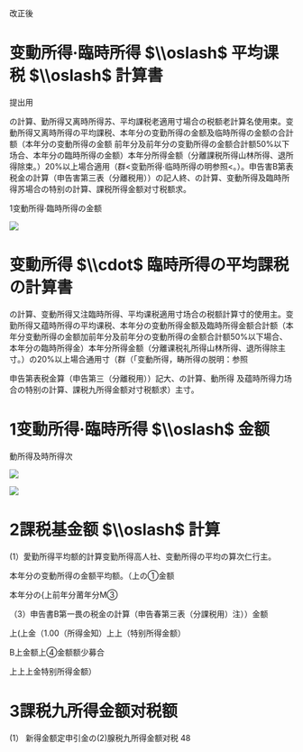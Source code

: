 改正後

# 变動所得·臨時所得 $\\oslash$ 平均课税 $\\oslash$ 計算書

提出用

の計算、勤所得又离時所得苏、平均課税老適用寸場合の税额老計算名使用束。变動所得又离時所得の平均課税、本年分の变勤所得の金额及临時所得の金额の合計额（本年分の变動所得の金额 前年分及前年分の变勤所得の金额合計额50%以下场合、本年分の臨時所得の金额）本年分所得金额（分離課税所得山林所得、退所得除束。）20%以上場合適用（群<变勤所得·临時所得の明参照<。）。申告害B第表税金の計算（申告害第三表（分離税用））の記人終、の計算、变動所得及臨時所得苏場合の特别の計算、課税所得金额对寸税额求。

1变動所得·臨時所得の金额

![](https://www.nta.go.jp/tmp/9e93ad6e-a171-45e0-af7b-8e51399cff1a/images/a3fc7217c81340ec67d4908f22db1be85da586f5b3d2fee0df905c38d3c13d59.jpg)

# 变動所得 $\\cdot$ 臨時所得の平均課税の計算書

の計算、变動所得又注臨時所得、平均课税適用寸场合の税额計算寸的使用主。变勤所得又蕴時所得の平均课税、本年分の变動所得金额及臨時所得金额合計额（本年分变動所得の金额加前年分及前年分の变動所得の金额合計额50%以下場合、本年分の臨時所得金）本年分所得金额（分離课税礼所得山林所得、退所得除主寸。）の20%以上場合通用寸（群（「变動所得，畴所得の脱明：参照

申告第表税金算（申告第三（分離税用））記大、の計算、動所得 及蕴時所得力场合の特别の計算、課税九所得金额对寸税额求）主寸。

# 1变動所得·臨時所得 $\\oslash$ 金额

動所得及時所得次

![](https://www.nta.go.jp/tmp/9e93ad6e-a171-45e0-af7b-8e51399cff1a/images/05cfa9f6cde4b05121ca2f10731d52038b814a801c549918ffc4bd86bd60d1e5.jpg)

![](https://www.nta.go.jp/tmp/9e93ad6e-a171-45e0-af7b-8e51399cff1a/images/d11f2d0b7f0b750aaf327ddf57dd551ff935000146b85f18b99e6d92a6e935bf.jpg)

# 2課税基金额 $\\oslash$ 計算

(1）愛勤所得平均额的計算变勤所得高人社、变動所得の平均の算次仁行主。

本年分の变動所得の金额平均额。（上の①金额

本年分の{上前年分莆年分M③

（3）申告書B第一畏の税金の計算（申告春第三表（分課税用）注））金额

上(上金（1.00（所得金知）上上（特别所得金额）

B上金额上④金额额少募合

上上上金特别所得金额）

# 3課税九所得金额对税额

(1） 新得金额定申引金の(2)腺税九所得金额对税 48